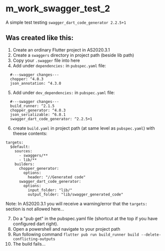 # m_work_swagger_test_2

A simple test testing `swagger_dart_code_generator 2.2.5+1`

## Was created like this: 

1. Create an ordinary Flutter project in AS2020.3.1
2. Create a `swaggers` directory in project path (beside lib path)
3. Copy your `.swagger` file into here
4. Add under `dependencies:` in `pubspec.yaml` file:
```
  #---swagger changes---
  chopper: ^4.0.3
  json_annotation: ^4.3.0
```
5. Add under `dev_dependencies:` in `pubspec.yaml` file:
```
  #---swagger changes---
  build_runner: ^2.1.5
  chopper_generator: ^4.0.3
  json_serializable: ^6.0.1
  swagger_dart_code_generator: ^2.2.5+1
```
6. create `build.yaml` in project path (at same level as `pubspec.yaml`) with theese contents:
```
targets:
  $default:
    sources:
      - swaggers/**
      - lib/**
    builders:
      chopper_generator:
        options:
          header: "//Generated code"
      swagger_dart_code_generator:
        options:
          input_folder: "lib/"
          output_folder: "lib/swagger_generated_code"
```
Note: In AS2020.3.1 you will receive a warning/error that the `targets:` section is not allowed here...

7. Do a "pub get" in the pubspec.yaml file (shortcut at the top if you have configured dart right).
8. Open a powershell and navigate to your project path
9. Run following command `flutter pub run build_runner build --delete-conflicting-outputs`
10. The build fails...
